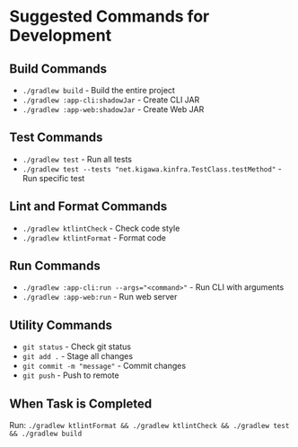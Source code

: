 # Suggested Commands for Development

## Build Commands
- `./gradlew build` - Build the entire project
- `./gradlew :app-cli:shadowJar` - Create CLI JAR
- `./gradlew :app-web:shadowJar` - Create Web JAR

## Test Commands
- `./gradlew test` - Run all tests
- `./gradlew test --tests "net.kigawa.kinfra.TestClass.testMethod"` - Run specific test

## Lint and Format Commands
- `./gradlew ktlintCheck` - Check code style
- `./gradlew ktlintFormat` - Format code

## Run Commands
- `./gradlew :app-cli:run --args="<command>"` - Run CLI with arguments
- `./gradlew :app-web:run` - Run web server

## Utility Commands
- `git status` - Check git status
- `git add .` - Stage all changes
- `git commit -m "message"` - Commit changes
- `git push` - Push to remote

## When Task is Completed
Run: `./gradlew ktlintFormat && ./gradlew ktlintCheck && ./gradlew test && ./gradlew build`